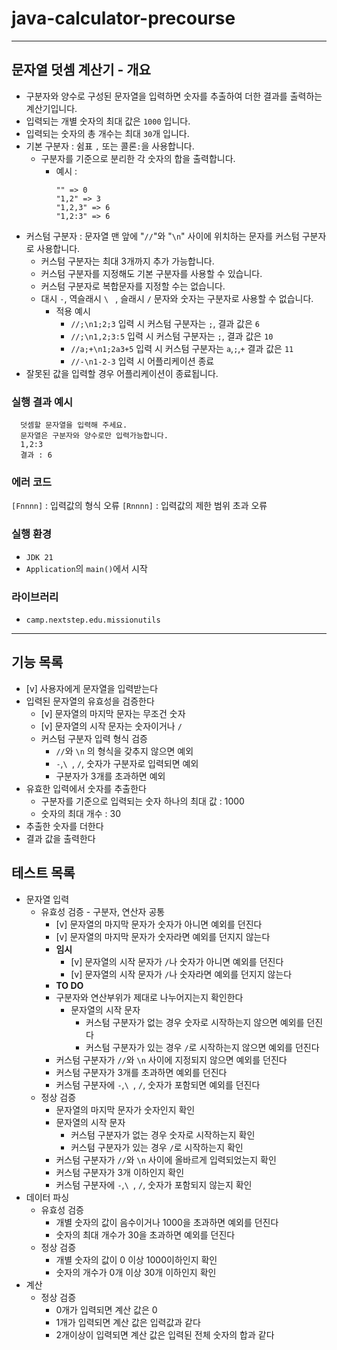 # java-calculator-precourse

---

## 문자열 덧셈 계산기 - 개요
- 구분자와 양수로 구성된 문자열을 입력하면 숫자를 추출하여 더한 결과를 출력하는 계산기입니다.
- 입력되는 개별 숫자의 최대 값은 `1000` 입니다.
- 입력되는 숫자의 총 개수는 최대 `30`개 입니다.
- 기본 구분자 : 쉼표 `,` 또는 콜론`:`을 사용합니다.
  - 구분자를 기준으로 분리한 각 숫자의 합을 출력합니다.
    - 예시 :
        ```
        "" => 0
        "1,2" => 3
        "1,2,3" => 6
        "1,2:3" => 6
        ```
- 커스텀 구분자 : 문자열 맨 앞에 "`//`"와 "`\n`" 사이에 위치하는 문자를 커스텀 구분자로 사용합니다.
  - 커스텀 구분자는 최대 3개까지 추가 가능합니다.
  - 커스텀 구분자를 지정해도 기본 구분자를 사용할 수 있습니다.
  - 커스텀 구분자로 복합문자를 지정할 수는 없습니다.
  - 대시 `-`, 역슬래시 `\ ` , 슬래시 `/` 문자와 숫자는 구분자로 사용할 수 없습니다.
    - 적용 예시
      - `//;\n1;2;3` 입력 시 커스텀 구분자는 `;`, 결과 값은 `6`
      - `//;\n1,2;3:5` 입력 시 커스텀 구분자는 `;`, 결과 값은 `10`
      - `//a;+\n1;2a3+5` 입력 시 커스텀 구분자는 `a`,`;`,`+` 결과 값은 `11`
      - `//-\n1-2-3` 입력 시 어플리케이션 종료
- 잘못된 값을 입력할 경우 어플리케이션이 종료됩니다.

### 실행 결과 예시
```
  덧셈할 문자열을 입력해 주세요.
  문자열은 구분자와 양수로만 입력가능합니다.
  1,2:3
  결과 : 6
```

### 에러 코드
`[Fnnnn]` : 입력값의 형식 오류
`[Rnnnn]` : 입력값의 제한 범위 초과 오류

### 실행 환경
- `JDK 21`
- `Application`의 `main()`에서 시작

### 라이브러리
  - `camp.nextstep.edu.missionutils`

---

## 기능 목록
- [v] 사용자에게 문자열을 입력받는다
- 입력된 문자열의 유효성을 검증한다
  - [v] 문자열의 마지막 문자는 무조건 숫자
  - [v] 문자열의 시작 문자는 숫자이거나 `/`
  - 커스텀 구분자 입력 형식 검증
    - `//`와 `\n` 의 형식을 갖추지 않으면 예외
    - `-`,`\ `, `/`, 숫자가 구분자로 입력되면 예외
    - 구분자가 3개를 초과하면 예외
- 유효한 입력에서 숫자를 추출한다
  - 구분자를 기준으로 입력되는 숫자 하나의 최대 값 : 1000
  - 숫자의 최대 개수 : 30
- 추출한 숫자를 더한다
- 결과 값을 출력한다

## 테스트 목록
- 문자열 입력
  - 유효성 검증 - 구분자, 연산자 공통
    - [v] 문자열의 마지막 문자가 숫자가 아니면 예외를 던진다
    - [v] 문자열의 마지막 문자가 숫자라면 예외를 던지지 않는다
    - **임시**
      - [v] 문자열의 시작 문자가 `/`나 숫자가 아니면 예외를 던진다
      - [v] 문자열의 시작 문자가 `/`나 숫자라면 예외를 던지지 않는다
    - **TO DO**
    - 구분자와 연산부위가 제대로 나누어지는지 확인한다
      - 문자열의 시작 문자
        - 커스텀 구분자가 없는 경우 숫자로 시작하는지 않으면 예외를 던진다
        - 커스텀 구분자가 있는 경우 `/`로 시작하는지 않으면 예외를 던진다
    - 커스텀 구분자가 `//`와 `\n` 사이에 지정되지 않으면 예외를 던진다
    - 커스텀 구분자가 3개를 초과하면 예외를 던진다
    - 커스텀 구분자에 `-`,`\ `, `/`, 숫자가 포함되면 예외를 던진다
  - 정상 검증
    - 문자열의 마지막 문자가 숫자인지 확인
    - 문자열의 시작 문자
      - 커스텀 구분자가 없는 경우 숫자로 시작하는지 확인
      - 커스텀 구분자가 있는 경우 `/`로 시작하는지 확인
    - 커스텀 구분자가 `//`와 `\n` 사이에 올바르게 입력되었는지 확인
    - 커스텀 구분자가 3개 이하인지 확인
    - 커스텀 구분자에 `-`,`\ `, `/`, 숫자가 포함되지 않는지 확인
- 데이터 파싱
  - 유효성 검증
    - 개별 숫자의 값이 음수이거나 1000을 초과하면 예외를 던진다
    - 숫자의 최대 개수가 30을 초과하면 예외를 던진다
  - 정상 검증
    - 개별 숫자의 값이 0 이상 1000이하인지 확인
    - 숫자의 개수가 0개 이상 30개 이하인지 확인
- 계산
  - 정상 검증
    - 0개가 입력되면 계산 값은 0
    - 1개가 입력되면 계산 값은 입력값과 같다
    - 2개이상이 입력되면 계산 값은 입력된 전체 숫자의 합과 같다
